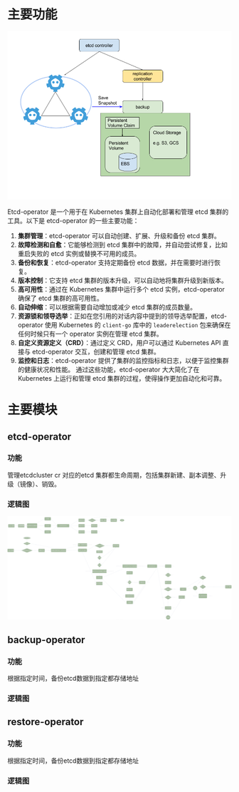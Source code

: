 # 主要功能

![image-20241124103552463](etcd-operator.assets/image-20241124103552463.png)

Etcd-operator 是一个用于在 Kubernetes 集群上自动化部署和管理 etcd 集群的工具。以下是 etcd-operator 的一些主要功能：
1. **集群管理**：etcd-operator 可以自动创建、扩展、升级和备份 etcd 集群。
2. **故障检测和自愈**：它能够检测到 etcd 集群中的故障，并自动尝试修复，比如重启失败的 etcd 实例或替换不可用的成员。
3. **备份和恢复**：etcd-operator 支持定期备份 etcd 数据，并在需要时进行恢复。
4. **版本控制**：它支持 etcd 集群的版本升级，可以自动地将集群升级到新版本。
5. **高可用性**：通过在 Kubernetes 集群中运行多个 etcd 实例，etcd-operator 确保了 etcd 集群的高可用性。
6. **自动伸缩**：可以根据需要自动增加或减少 etcd 集群的成员数量。
7. **资源锁和领导选举**：正如在您引用的对话内容中提到的领导选举配置，etcd-operator 使用 Kubernetes 的 `client-go` 库中的 `leaderelection` 包来确保在任何时候只有一个 operator 实例在管理 etcd 集群。
8. **自定义资源定义（CRD）**：通过定义 CRD，用户可以通过 Kubernetes API 直接与 etcd-operator 交互，创建和管理 etcd 集群。
9. **监控和日志**：etcd-operator 提供了集群的监控指标和日志，以便于监控集群的健康状况和性能。
通过这些功能，etcd-operator 大大简化了在 Kubernetes 上运行和管理 etcd 集群的过程，使得操作更加自动化和可靠。

# 主要模块

## etcd-operator

### 功能

管理etcdcluster cr 对应的etcd 集群都生命周期，包括集群新建、副本调整、升级（镜像）、销毁。

### 逻辑图

![etcd-operator.drawio](etcd-operator.assets/etcd-operator.drawio.svg)

## backup-operator

### 功能

根据指定时间，备份etcd数据到指定都存储地址

### 逻辑图

## restore-operator

### 功能

根据指定时间，备份etcd数据到指定都存储地址

### 逻辑图

